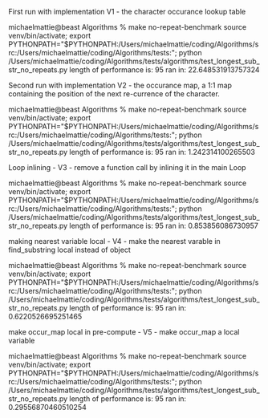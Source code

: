 First run with implementation V1 - the character occurance lookup table

michaelmattie@beast Algorithms % make no-repeat-benchmark
source venv/bin/activate; export PYTHONPATH="$PYTHONPATH:/Users/michaelmattie/coding/Algorithms/src:/Users/michaelmattie/coding/Algorithms/tests:"; python /Users/michaelmattie/coding/Algorithms/tests/algorithms/test_longest_sub_str_no_repeats.py
length of performance is: 95
 ran in: 22.648531913757324

 Second run with implementation V2 - the occurance map, a 1:1 map containing the position of the
 next re-currence of the character.

 michaelmattie@beast Algorithms % make no-repeat-benchmark
source venv/bin/activate; export PYTHONPATH="$PYTHONPATH:/Users/michaelmattie/coding/Algorithms/src:/Users/michaelmattie/coding/Algorithms/tests:"; python /Users/michaelmattie/coding/Algorithms/tests/algorithms/test_longest_sub_str_no_repeats.py
length of performance is: 95
 ran in: 1.242314100265503

 Loop inlining - V3 - remove a function call by inlining it in the main Loop

 michaelmattie@beast Algorithms % make no-repeat-benchmark
source venv/bin/activate; export PYTHONPATH="$PYTHONPATH:/Users/michaelmattie/coding/Algorithms/src:/Users/michaelmattie/coding/Algorithms/tests:"; python /Users/michaelmattie/coding/Algorithms/tests/algorithms/test_longest_sub_str_no_repeats.py
length of performance is: 95
 ran in: 0.853856086730957

 making nearest variable local - V4 - make the nearest varable in find_substring local instead of object

 michaelmattie@beast Algorithms % make no-repeat-benchmark
 source venv/bin/activate; export PYTHONPATH="$PYTHONPATH:/Users/michaelmattie/coding/Algorithms/src:/Users/michaelmattie/coding/Algorithms/tests:"; python /Users/michaelmattie/coding/Algorithms/tests/algorithms/test_longest_sub_str_no_repeats.py
 length of performance is: 95
  ran in: 0.6220526695251465

  make occur_map local in pre-compute - V5 - make occur_map a local variable

  michaelmattie@beast Algorithms % make no-repeat-benchmark
source venv/bin/activate; export PYTHONPATH="$PYTHONPATH:/Users/michaelmattie/coding/Algorithms/src:/Users/michaelmattie/coding/Algorithms/tests:"; python /Users/michaelmattie/coding/Algorithms/tests/algorithms/test_longest_sub_str_no_repeats.py
length of performance is: 95
 ran in: 0.29556870460510254
 
